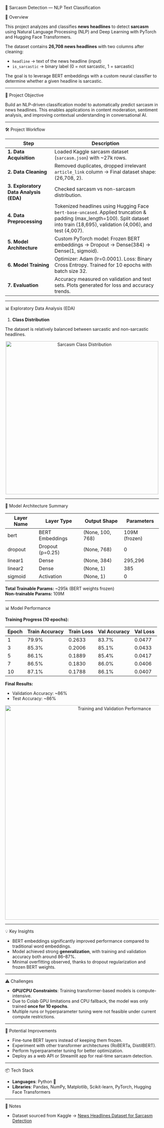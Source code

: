 📝 Sarcasm Detection — NLP Text Classification

📌 Overview

This project analyzes and classifies **news headlines** to detect **sarcasm** using Natural Language Processing (NLP) and Deep Learning with PyTorch and Hugging Face Transformers.

The dataset contains **26,708 news headlines** with two columns after cleaning:

- `headline` → text of the news headline (input)
- `is_sarcastic` → binary label (0 = not sarcastic, 1 = sarcastic)

The goal is to leverage BERT embeddings with a custom neural classifier to determine whether a given headline is sarcastic.

---

🎯 Project Objective

Build an NLP-driven classification model to automatically predict sarcasm in news headlines. This enables applications in content moderation, sentiment analysis, and improving contextual understanding in conversational AI.

---

🛠️ Project Workflow

| Step | Description |
|------|-------------|
| **1. Data Acquisition** | Loaded Kaggle sarcasm dataset (`sarcasm.json`) with ~27k rows. |
| **2. Data Cleaning** | Removed duplicates, dropped irrelevant `article_link` column → Final dataset shape: (26,708, 2). |
| **3. Exploratory Data Analysis (EDA)** | Checked sarcasm vs non-sarcasm distribution. |
| **4. Data Preprocessing** | Tokenized headlines using Hugging Face `bert-base-uncased`. Applied truncation & padding (max_length=100). Split dataset into train (18,695), validation (4,006), and test (4,007). |
| **5. Model Architecture** | Custom PyTorch model: Frozen BERT embeddings → Dropout → Dense(384) → Dense(1, sigmoid). |
| **6. Model Training** | Optimizer: Adam (lr=0.0001). Loss: Binary Cross Entropy. Trained for 10 epochs with batch size 32. |
| **7. Evaluation** | Accuracy measured on validation and test sets. Plots generated for loss and accuracy trends. |

---

📊 Exploratory Data Analysis (EDA)

1. **Class Distribution**

The dataset is relatively balanced between sarcastic and non-sarcastic headlines.

<p align="center">
  <img src="image_1.png" alt="Sarcasm Class Distribution" width="500"/>
</p>

---

🧩 Model Architecture Summary

| Layer Name   | Layer Type       | Output Shape | Parameters |
|--------------|------------------|--------------|------------|
| bert         | BERT Embeddings  | (None, 100, 768) | 109M (frozen) |
| dropout      | Dropout (p=0.25) | (None, 768)  | 0 |
| linear1      | Dense            | (None, 384)  | 295,296 |
| linear2      | Dense            | (None, 1)    | 385 |
| sigmoid      | Activation       | (None, 1)    | 0 |

**Total Trainable Params:** ~295k (BERT weights frozen)  
**Non-trainable Params:** 109M  

---

📊 Model Performance

**Training Progress (10 epochs):**

| Epoch | Train Accuracy | Train Loss | Val Accuracy | Val Loss |
|-------|----------------|------------|--------------|----------|
| 1 | 79.9% | 0.2633 | 83.7% | 0.0477 |
| 3 | 85.3% | 0.2006 | 85.1% | 0.0433 |
| 5 | 86.1% | 0.1889 | 85.4% | 0.0417 |
| 7 | 86.5% | 0.1830 | 86.0% | 0.0406 |
| 10 | 87.1% | 0.1788 | 86.1% | 0.0407 |

**Final Results:**
- Validation Accuracy: ~86%  
- Test Accuracy: ~86%  

<p align="center">
  <img src="image_2.png" alt="Training and Validation Performance" width="700"/>
</p>

---

💡 Key Insights

- BERT embeddings significantly improved performance compared to traditional word embeddings.  
- Model achieved strong **generalization**, with training and validation accuracy both around 86–87%.  
- Minimal overfitting observed, thanks to dropout regularization and frozen BERT weights.  

---

⚠️ Challenges

- **GPU/CPU Constraints**: Training transformer-based models is compute-intensive.  
- Due to Colab GPU limitations and CPU fallback, the model was only trained **once for 10 epochs**.  
- Multiple runs or hyperparameter tuning were not feasible under current compute restrictions.  

---

🚀 Potential Improvements

- Fine-tune BERT layers instead of keeping them frozen.  
- Experiment with other transformer architectures (RoBERTa, DistilBERT).  
- Perform hyperparameter tuning for better optimization.  
- Deploy as a web API or Streamlit app for real-time sarcasm detection.  

---

📦 Tech Stack

- **Languages**: Python 🐍  
- **Libraries**: Pandas, NumPy, Matplotlib, Scikit-learn, PyTorch, Hugging Face Transformers  

---

📝 Notes

- Dataset sourced from Kaggle → [News Headlines Dataset for Sarcasm Detection](https://www.kaggle.com/datasets/rmisra/news-headlines-dataset-for-sarcasm-detection)
